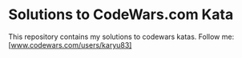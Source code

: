 # Solutions to CodeWars.com Kata

This repository contains my solutions to codewars katas. Follow me: [www.codewars.com/users/karyu83]